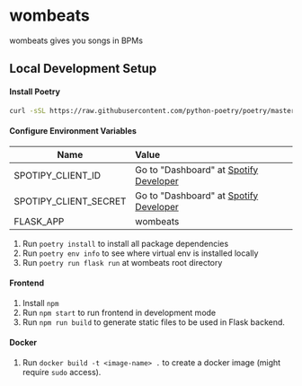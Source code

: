 # wombeats

wombeats gives you songs in BPMs


## Local Development Setup
#### Install Poetry
```bash
curl -sSL https://raw.githubusercontent.com/python-poetry/poetry/master/get-poetry.py | python3 -
```
#### Configure Environment Variables
| Name   |  Value |
|----------|:-----------------------------------------------------------------------------------------------|
|SPOTIPY_CLIENT_ID |  Go to "Dashboard" at [Spotify Developer](https://developer.spotify.com/) |
| SPOTIPY_CLIENT_SECRET |    Go to "Dashboard" at [Spotify Developer](https://developer.spotify.com/)   | 
| FLASK_APP | wombeats |
1. Run `poetry install` to install all package dependencies
2. Run `poetry env info` to see where virtual env is installed locally
3. Run `poetry run flask run` at wombeats root directory

#### Frontend

1. Install `npm` 
2. Run `npm start` to run frontend in development mode
3. Run `npm run build` to generate static files to be used in Flask backend.


#### Docker

1. Run `docker build -t <image-name> .` to create a docker image (might require `sudo` access).